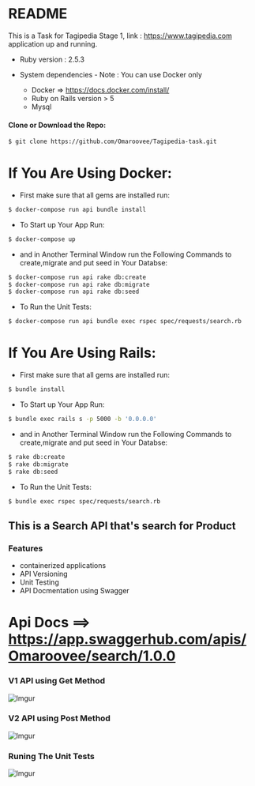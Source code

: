 # README

This is a Task for Tagipedia Stage 1, link : https://www.tagipedia.com
application up and running.
* Ruby version : 2.5.3

* System dependencies  - Note : You can use Docker only
  - Docker => https://docs.docker.com/install/
  - Ruby on Rails version > 5
  -  Mysql
  
#### Clone or Download the Repo:
```bash
$ git clone https://github.com/Omaroovee/Tagipedia-task.git
```
# If You Are Using Docker:

* First make sure that all gems are installed run: 
```bash
$ docker-compose run api bundle install
```

* To Start up Your App Run:
```bash
$ docker-compose up
```
* and in Another  Terminal Window run the Following Commands to create,migrate and put seed in Your Databse:
```bash
$ docker-compose run api rake db:create
$ docker-compose run api rake db:migrate
$ docker-compose run api rake db:seed
```
* To Run the Unit Tests: 
```bash
$ docker-compose run api bundle exec rspec spec/requests/search.rb
```
# If You Are Using Rails:
* First make sure that all gems are installed run: 
```bash
$ bundle install
```

* To Start up Your App Run:
```bash
$ bundle exec rails s -p 5000 -b '0.0.0.0'
```
* and in Another  Terminal Window run the Following Commands to create,migrate and put seed in Your Databse:
```bash
$ rake db:create
$ rake db:migrate
$ rake db:seed
```
* To Run the Unit Tests: 
```bash
$ bundle exec rspec spec/requests/search.rb
```


## This is a Search API that's search for Product 

### Features
- containerized applications
- API Versioning
- Unit Testing
- API Docmentation using Swagger


# Api Docs ==> https://app.swaggerhub.com/apis/Omaroovee/search/1.0.0

### V1 API using Get Method
![Imgur](https://i.imgur.com/HQuyZbi.png)
### V2 API using Post Method
![Imgur](https://i.imgur.com/3yGGTnN.png)
### Runing The Unit Tests
![Imgur](https://i.imgur.com/BsSrLur.png)
